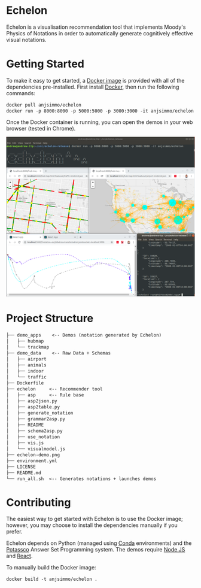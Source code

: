 # Echelon

Echelon is a visualisation recommendation tool that implements Moody's Physics of Notations in order to automatically generate cognitively effective visual notations.

# Getting Started

To make it easy to get started, a [Docker image](https://hub.docker.com/r/anjsimmo/echelon/) is provided with all of the dependencies pre-installed. First install [Docker](https://www.docker.com/), then run the following commands:

```
docker pull anjsimmo/echelon
docker run -p 8000:8000 -p 5000:5000 -p 3000:3000 -it anjsimmo/echelon
```

Once the Docker container is running, you can open the demos in your web browser (tested in Chrome).

![Echelon Demo](echelon-demo.png?raw=true)

# Project Structure

```
├── demo_apps    <-- Demos (notation generated by Echelon)
│   ├── hubmap
│   └── trackmap
├── demo_data    <-- Raw Data + Schemas
│   ├── airport
│   ├── animals
│   ├── indoor
│   └── traffic
├── Dockerfile
├── echelon     <-- Recommender tool
│   ├── asp     <-- Rule base
│   ├── asp2json.py
│   ├── asp2table.py
│   ├── generate_notation
│   ├── grammar2asp.py
│   ├── README
│   ├── schema2asp.py
│   ├── use_notation
│   ├── vis.js
│   └── visualmodel.js
├── echelon-demo.png
├── environment.yml
├── LICENSE
├── README.md
└── run_all.sh  <-- Generates notations + launches demos
```

# Contributing

The easiest way to get started with Echelon is to use the Docker image; however, you may choose to install the dependencies manually if you prefer.

Echelon depends on Python (managed using [Conda](https://docs.conda.io/en/latest/) environments) and the [Potassco](https://potassco.org/) Answer Set Programming system. The demos require [Node JS](https://nodejs.org/en/) and [React](https://reactjs.org/).

To manually build the Docker image:
```
docker build -t anjsimmo/echelon .
```

